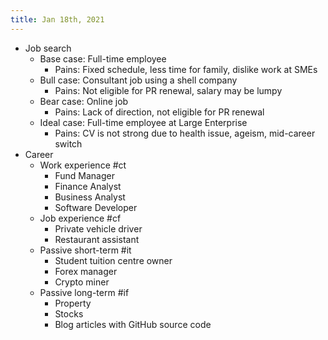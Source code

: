 ```yaml
---
title: Jan 18th, 2021
---
```


- Job search
	- Base case: Full-time employee
		- Pains: Fixed schedule, less time for family, dislike work at SMEs
	- Bull case: Consultant job using a shell company
		- Pains: Not eligible for PR renewal, salary may be lumpy
	- Bear case: Online job
		- Pains: Lack of direction, not eligible for PR renewal
	- Ideal case: Full-time employee at Large Enterprise
		- Pains: CV is not strong due to health issue, ageism, mid-career switch
- Career
	- Work experience #ct
		- Fund Manager
		- Finance Analyst
		- Business Analyst
		- Software Developer
	- Job experience #cf
		- Private vehicle driver
		- Restaurant assistant
	- Passive short-term #it
		- Student tuition centre owner
		- Forex manager
		- Crypto miner
	- Passive long-term #if
		- Property
		- Stocks
		- Blog articles with GitHub source code